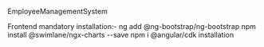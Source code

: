 EmployeeManagementSystem

Frontend mandatory installation:-
ng add @ng-bootstrap/ng-bootstrap
npm install @swimlane/ngx-charts --save
npm i @angular/cdk installation

